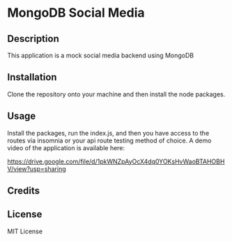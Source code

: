 # MongoDB Social Media

## Description
This application is a mock social media backend using MongoDB

## Installation
Clone the repository onto your machine and then install the node packages.

## Usage
Install the packages, run the index.js, and then you have access to the routes via insomnia or your api route testing method of choice.
A demo video of the application is available here: 

https://drive.google.com/file/d/1pkWNZpAyOcX4dq0YOKsHvWaoBTAHOBHV/view?usp=sharing


## Credits


## License
MIT License